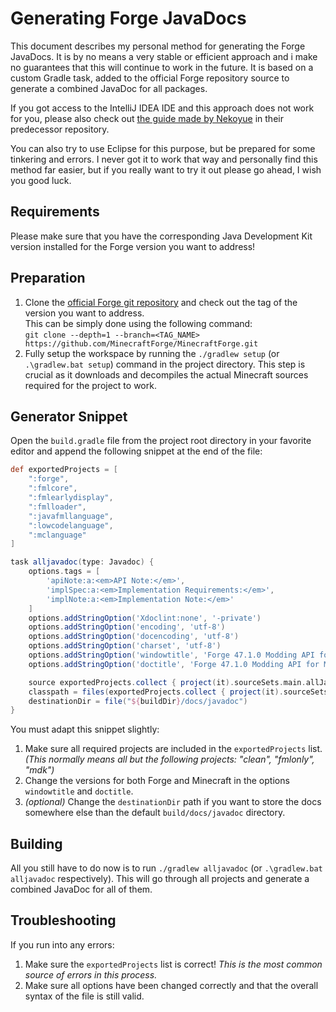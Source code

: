 # Generating Forge JavaDocs

This document describes my personal method for generating the Forge JavaDocs.
It is by no means a very stable or efficient approach and i make no guarantees that this will continue to work in the future.
It is based on a custom Gradle task, added to the official Forge repository source to generate a combined JavaDoc for all packages.

If you got access to the IntelliJ IDEA IDE and this approach does not work for you, please also check out [the guide made by Nekoyue](https://github.com/Nekoyue/ForgeJavaDocs-NG/blob/master/GUIDE.md) in their predecessor repository.

You can also try to use Eclipse for this purpose, but be prepared for some tinkering and errors. I never got it to work that way and personally find this method far easier, but if you really want to try it out please go ahead, I wish you good luck.

## Requirements

Please make sure that you have the corresponding Java Development Kit version installed for the Forge version you want to address!

## Preparation

1. Clone the [official Forge git repository](https://github.com/MinecraftForge/MinecraftForge) and check out the tag of the version you want to address.  
   This can be simply done using the following command:  
   `git clone --depth=1 --branch=<TAG_NAME> https://github.com/MinecraftForge/MinecraftForge.git`
2. Fully setup the workspace by running the `./gradlew setup` (or `.\gradlew.bat setup`) command in the project directory.
   This step is crucial as it downloads and decompiles the actual Minecraft sources required for the project to work.

## Generator Snippet

Open the `build.gradle` file from the project root directory in your favorite editor and append the following snippet at the end of the file:

```gradle
def exportedProjects = [
    ":forge",
    ":fmlcore",
    ":fmlearlydisplay",
    ":fmlloader",
    ":javafmllanguage",
    ":lowcodelanguage",
    ":mclanguage"
]

task alljavadoc(type: Javadoc) {
    options.tags = [
        'apiNote:a:<em>API Note:</em>',
        'implSpec:a:<em>Implementation Requirements:</em>',
        'implNote:a:<em>Implementation Note:</em>'
    ]
    options.addStringOption('Xdoclint:none', '-private')
    options.addStringOption('encoding', 'utf-8')
    options.addStringOption('docencoding', 'utf-8')
    options.addStringOption('charset', 'utf-8')
    options.addStringOption('windowtitle', 'Forge 47.1.0 Modding API for Minecraft 1.20.1')
    options.addStringOption('doctitle', 'Forge 47.1.0 Modding API for Minecraft 1.20.1')

    source exportedProjects.collect { project(it).sourceSets.main.allJava }
    classpath = files(exportedProjects.collect { project(it).sourceSets.main.compileClasspath })
    destinationDir = file("${buildDir}/docs/javadoc")
}
```

You must adapt this snippet slightly:

1. Make sure all required projects are included in the `exportedProjects` list.  
   _(This normally means all but the following projects: "clean", "fmlonly", "mdk")_
2. Change the versions for both Forge and Minecraft in the options `windowtitle` and `doctitle`.
3. _(optional)_ Change the `destinationDir` path if you want to store the docs somewhere else than the default `build/docs/javadoc` directory.

## Building

All you still have to do now is to run `./gradlew alljavadoc` (or `.\gradlew.bat alljavadoc` respectively).
This will go through all projects and generate a combined JavaDoc for all of them.

## Troubleshooting

If you run into any errors:

1. Make sure the `exportedProjects` list is correct! _This is the most common source of errors in this process._
2. Make sure all options have been changed correctly and that the overall syntax of the file is still valid.
